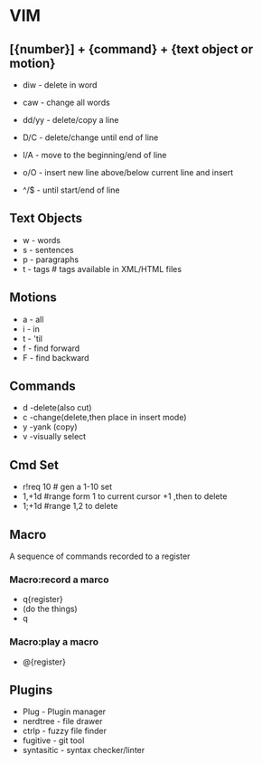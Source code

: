 # VIM

## [{number}] + {command} + {text object or motion}
- diw - delete in word
- caw - change all words

- dd/yy - delete/copy a line
- D/C - delete/change until end of line

- I/A - move to the beginning/end of line
- o/O - insert new line above/below current line and insert
- ^/$ - until start/end of line


## Text Objects
- w - words
- s - sentences
- p - paragraphs
- t - tags  # tags available in XML/HTML files

## Motions
- a - all
- i - in
- t - 'til
- f - find forward
- F - find backward

## Commands

- d -delete(also cut)
- c -change(delete,then place in insert mode)
- y -yank (copy)
- v -visually select

## Cmd Set
- r!req 10 # gen a 1-10 set
- 1,+1d    #range form 1 to current cursor +1  ,then to delete
- 1;+1d    #range 1,2 to delete


## Macro
A sequence of commands recorded to a register

### Macro:record a marco
- q{register}
- (do the things)
- q

### Macro:play a macro
- @{register}


## Plugins
- Plug - Plugin manager
- nerdtree - file drawer
- ctrlp - fuzzy file finder
- fugitive - git tool
- syntasitic - syntax checker/linter
